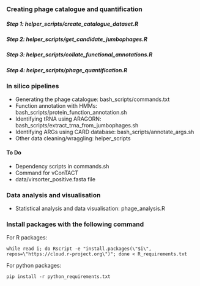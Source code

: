 ### Creating phage catalogue and quantification

##### Step 1: helper_scripts/create_catalogue_dataset.R
##### Step 2: helper_scripts/get_candidate_jumbophages.R
##### Step 3: helper_scripts/collate_functional_annotations.R
##### Step 4: helper_scripts/phage_quantification.R

### In silico pipelines
- Generating the phage catalogue: bash_scripts/commands.txt
- Function annotation with HMMs: bash_scripts/protein_function_annotation.sh
- Identifying tRNA using ARAGORN: bash_scripts/extract_trna_from_jumbophages.sh
- Identifying ARGs using CARD database: bash_scripts/annotate_args.sh
- Other data cleaning/wraggling: helper_scripts

#### To Do
- Dependency scripts in commands.sh
- Command for vConTACT
- data/virsorter_positive.fasta file

### Data analysis and visualisation
- Statistical analysis and data visualisation: phage_analysis.R

### Install packages with the following command
For R packages:
```
while read i; do Rscript -e "install.packages(\"$i\", repos=\"https://cloud.r-project.org\")"; done < R_requirements.txt
```

For python packages:
```
pip install -r python_requirements.txt
```
